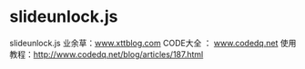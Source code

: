 # slideunlock.js
slideunlock.js
业余草：www.xttblog.com
CODE大全 ： www.codedq.net
使用教程：http://www.codedq.net/blog/articles/187.html
